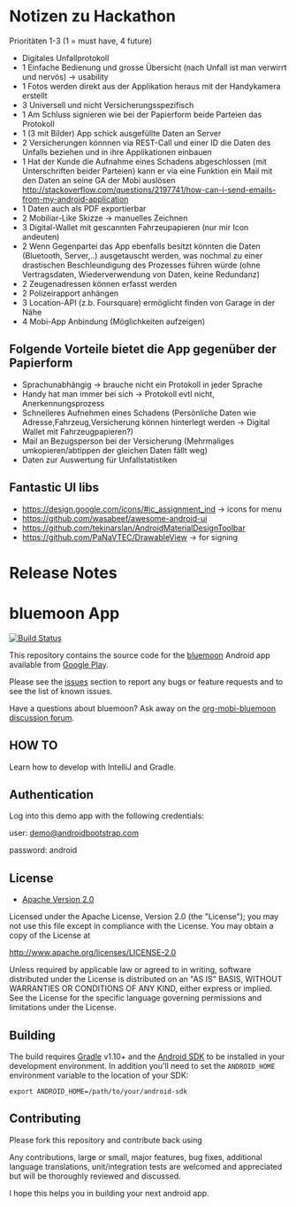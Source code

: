 # Notizen zu Hackathon

Prioritäten 1-3 (1 = must have, 4 future)

* Digitales Unfallprotokoll
* 1 Einfache Bedienung und grosse Übersicht (nach Unfall ist man verwirrt und nervös) -> usability
* 1 Fotos werden direkt aus der Applikation heraus mit der Handykamera erstellt
* 3 Universell und nicht Versicherungsspezifisch
* 1 Am Schluss signieren wie bei der Papierform beide Parteien das Protokoll
* 1 (3 mit Bilder) App schick ausgefüllte Daten an Server
* 2 Versicherungen könnnen via REST-Call und einer ID die Daten des Unfalls beziehen und in ihre Applikationen einbauen
* 1 Hat der Kunde die Aufnahme eines Schadens abgeschlossen (mit Unterschriften beider Parteien) kann er via eine Funktion ein Mail mit den Daten an seine GA der Mobi auslösen http://stackoverflow.com/questions/2197741/how-can-i-send-emails-from-my-android-application
* 1 Daten auch als PDF exportierbar
* 2 Mobiliar-Like Skizze -> manuelles Zeichnen
* 3 Digital-Wallet mit gescannten Fahrzeupapieren (nur mir Icon andeuten)
* 2 Wenn Gegenpartei das App ebenfalls besitzt könnten die Daten (Bluetooth, Server,..) ausgetauscht werden, was nochmal zu einer drastischen Beschleundigung des Prozesses führen würde (ohne Vertragsdaten, Wiederverwendung von Daten, keine Redundanz)
* 2 Zeugenadressen können erfasst werden
* 2 Polizeirapport anhängen
* 3 Location-API (z.b. Foursquare) ermöglicht finden von Garage in der Nähe
* 4 Mobi-App Anbindung (Möglichkeiten aufzeigen)

## Folgende Vorteile bietet die App gegenüber der Papierform
* Sprachunabhängig -> brauche nicht ein Protokoll in jeder Sprache
* Handy hat man immer bei sich -> Protokoll evtl nicht, Anerkennungsprozess
* Schnelleres Aufnehmen eines Schadens (Persönliche Daten wie Adresse,Fahrzeug,Versicherung können hinterlegt werden -> Digital Wallet mit Fahrzeugpapieren?)
* Mail an Bezugsperson bei der Versicherung (Mehrmaliges umkopieren/abtippen der gleichen Daten fällt weg)
* Daten zur Auswertung für Unfallstatistiken


## Fantastic UI libs
* https://design.google.com/icons/#ic_assignment_ind -> icons for menu
* https://github.com/wasabeef/awesome-android-ui
* https://github.com/tekinarslan/AndroidMaterialDesignToolbar
* https://github.com/PaNaVTEC/DrawableView -> for signing



# Release Notes
# bluemoon App

[![Build Status](https://travis-ci.org/AndroidBootstrap/org-mobi-bluemoon.svg?branch=master)](https://travis-ci.org/AndroidBootstrap/org-mobi-bluemoon)

This repository contains the source code for the [bluemoon](http://www.androidbootstrap.com/)
Android app available from [Google Play](https://play.google.com/store/apps/details?id=org.mobi.bluemoon).

Please see the [issues](https://github.org.mobi.bluemoon/org-mobi-bluemoon/issues) section
to report any bugs or feature requests and to see the list of known issues.

Have a questions about bluemoon? Ask away on the [org-mobi-bluemoon discussion forum](https://groups.google.com/forum/#!forum/org-mobi-bluemoon).


## HOW TO
Learn how to develop with IntelliJ and Gradle.

## Authentication
Log into this demo app with the following credentials:

user: demo@androidbootstrap.com

password: android

## License

* [Apache Version 2.0](http://www.apache.org/licenses/LICENSE-2.0.html)

Licensed under the Apache License, Version 2.0 (the "License");
you may not use this file except in compliance with the License.
You may obtain a copy of the License at

 http://www.apache.org/licenses/LICENSE-2.0

Unless required by applicable law or agreed to in writing, software
distributed under the License is distributed on an "AS IS" BASIS,
WITHOUT WARRANTIES OR CONDITIONS OF ANY KIND, either express or implied.
See the License for the specific language governing permissions and
limitations under the License.


## Building

The build requires [Gradle](http://www.gradle.org/downloads)
v1.10+ and the [Android SDK](http://developer.android.com/sdk/index.html)
to be installed in your development environment. In addition you'll need to set
the `ANDROID_HOME` environment variable to the location of your SDK:

    export ANDROID_HOME=/path/to/your/android-sdk


## Contributing

Please fork this repository and contribute back using

Any contributions, large or small, major features, bug fixes, additional
language translations, unit/integration tests are welcomed and appreciated
but will be thoroughly reviewed and discussed.

I hope this helps you in building your next android app.
